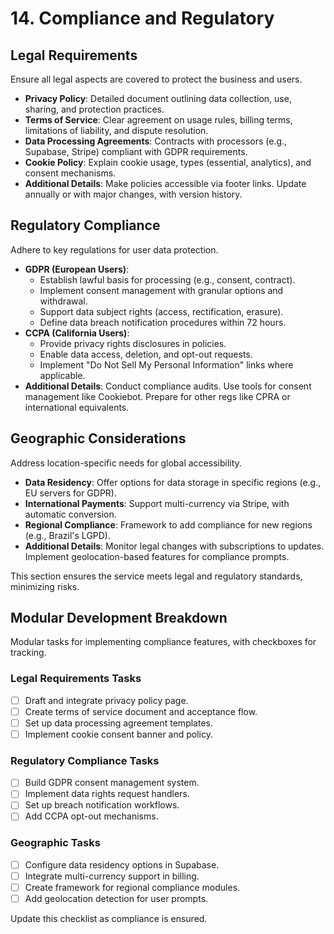 # 14. Compliance and Regulatory

## Legal Requirements
Ensure all legal aspects are covered to protect the business and users.

- **Privacy Policy**: Detailed document outlining data collection, use, sharing, and protection practices.
- **Terms of Service**: Clear agreement on usage rules, billing terms, limitations of liability, and dispute resolution.
- **Data Processing Agreements**: Contracts with processors (e.g., Supabase, Stripe) compliant with GDPR requirements.
- **Cookie Policy**: Explain cookie usage, types (essential, analytics), and consent mechanisms.
- **Additional Details**: Make policies accessible via footer links. Update annually or with major changes, with version history.

## Regulatory Compliance
Adhere to key regulations for user data protection.

- **GDPR (European Users)**:
  - Establish lawful basis for processing (e.g., consent, contract).
  - Implement consent management with granular options and withdrawal.
  - Support data subject rights (access, rectification, erasure).
  - Define data breach notification procedures within 72 hours.
- **CCPA (California Users)**:
  - Provide privacy rights disclosures in policies.
  - Enable data access, deletion, and opt-out requests.
  - Implement "Do Not Sell My Personal Information" links where applicable.
- **Additional Details**: Conduct compliance audits. Use tools for consent management like Cookiebot. Prepare for other regs like CPRA or international equivalents.

## Geographic Considerations
Address location-specific needs for global accessibility.

- **Data Residency**: Offer options for data storage in specific regions (e.g., EU servers for GDPR).
- **International Payments**: Support multi-currency via Stripe, with automatic conversion.
- **Regional Compliance**: Framework to add compliance for new regions (e.g., Brazil's LGPD).
- **Additional Details**: Monitor legal changes with subscriptions to updates. Implement geolocation-based features for compliance prompts.

This section ensures the service meets legal and regulatory standards, minimizing risks.

## Modular Development Breakdown
Modular tasks for implementing compliance features, with checkboxes for tracking.

### Legal Requirements Tasks
- [ ] Draft and integrate privacy policy page.
- [ ] Create terms of service document and acceptance flow.
- [ ] Set up data processing agreement templates.
- [ ] Implement cookie consent banner and policy.

### Regulatory Compliance Tasks
- [ ] Build GDPR consent management system.
- [ ] Implement data rights request handlers.
- [ ] Set up breach notification workflows.
- [ ] Add CCPA opt-out mechanisms.

### Geographic Tasks
- [ ] Configure data residency options in Supabase.
- [ ] Integrate multi-currency support in billing.
- [ ] Create framework for regional compliance modules.
- [ ] Add geolocation detection for user prompts.

Update this checklist as compliance is ensured.